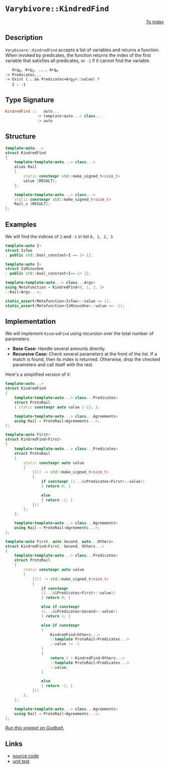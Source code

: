<!-- Copyright 2024 Feng Mofan
SPDX-License-Identifier: Apache-2.0 -->

# `Varybivore::KindredFind`

<p style='text-align: right;'><a href="../../../index.md#list-examinations-3">To Index</a></p>

## Description

`Varybivore::KindredFind` accepts a list of variables and returns a function.
When invoked by predicates, the function returns the index of the first variable that satisfies all predicates, or `-1` if it cannot find the variable.

<pre><code>   Arg<sub>0</sub>, Arg<sub>1</sub>, ..., Arg<sub>n</sub>
-> Predicates...
-> Exist (...&& Predicates&lt;Arg<sub>I</sub>&gt;::value) ?
   I : -1</code></pre>

## Type Signature

```Haskell
KindredFind ::   auto...
              -> template<auto...> class...
              -> auto
```

## Structure

```C++
template<auto...>
struct KindredFind
{
    template<template<auto...> class...>
    alias Rail
    {
        static constexpr std::make_signed_t<size_t>
        value {RESULT};
    };

    template<template<auto...> class...>
    static constexpr std::make_signed_t<size_t>
    Rail_v {RESULT};
};
```

## Examples

We will find the indices of `2` and `-1` in list `0, 1, 2, 3`.

```C++
template<auto I>
struct IsTwo
: public std::bool_constant<I == 2> {};

template<auto I>
struct IsMinusOne
: public std::bool_constant<I==-1> {};

template<template<auto...> class...Args>
using Metafunction = KindredFind<0, 1, 2, 3>
::Rail<Args...>;

static_assert(Metafunction<IsTwo>::value == 2);
static_assert(Metafunction<IsMinusOne>::value == -1);
```

## Implementation

We will implement `KindredFind` using recursion over the total number of parameters.

- **Base Case:** Handle several amounts directly.
- **Recursive Case:** Check several parameters at the front of the list.
If a match is found, then its index is returned.
Otherwise, drop the checked parameters and call itself with the rest.

Here's a simplified version of it:

```C++
template<auto...>
struct KindredFind
{
    template<template<auto...> class...Predicates>
    struct ProtoRail
    { static constexpr auto value {-1}; };

    template<template<auto...> class...Agreements>
    using Rail = ProtoRail<Agreements...>;
};

template<auto First>
struct KindredFind<First>
{
    template<template<auto...> class...Predicates>
    struct ProtoRail
    {   
        static constexpr auto value 
        {
            []() -> std::make_signed_t<size_t>
            {
                if constexpr ((...&&Predicates<First>::value))
                { return 0; }

                else
                { return -1; }
            }()
        };
    };

    template<template<auto...> class...Agreements>
    using Rail = ProtoRail<Agreements...>;
};

template<auto First, auto Second, auto...Others>
struct KindredFind<First, Second, Others...>
{
    template<template<auto...> class...Predicates>
    struct ProtoRail
    {   
        static constexpr auto value 
        {
            []() -> std::make_signed_t<size_t>
            {
                if constexpr
                ((...&&Predicates<First>::value))
                { return 0; }

                else if constexpr
                ((...&&Predicates<Second>::value))
                { return 1; }

                else if constexpr
                (
                    KindredFind<Others...>
                    ::template ProtoRail<Predicates...>
                    ::value != -1
                )
                { 
                    return 2 + KindredFind<Others...>
                    ::template ProtoRail<Predicates...>
                    ::value; 
                }

                else
                { return -1; }
            }()
        };
    };

    template<template<auto...> class...Agreements>
    using Rail = ProtoRail<Agreements...>;
};
```

[*Run this snippet on Godbolt.*](https://godbolt.org/#z:OYLghAFBqd5QCxAYwPYBMCmBRdBLAF1QCcAaPECAMzwBtMA7AQwFtMQByARg9KtQYEAysib0QXACx8BBAKoBnTAAUAHpwAMvAFYTStJg1DIApACYAQuYukl9ZATwDKjdAGFUtAK4sGe1wAyeAyYAHI%2BAEaYxCAAzKQADqgKhE4MHt6%2BekkpjgJBIeEsUTHxdpgOaUIETMQEGT5%2BXLaY9nkM1bUEBWGR0XG2NXUNWc0KQ93BvcX9sQCUtqhexMjsHOaxwcjeWADUJrFuBACeCZgA%2BgTETIQKB9gmGgCCG1s7mPuHyOPoWFT3jxezwImBYCQMIIObiYXiIADoEQDnuNiF4HLsANLBdDETDoABi2MBJgA7FZnrtKbsQWCIZgoTTwUxIYcYfDEbFsLttkwFAoEXDlLj8KIQXdOYCqbsUWiCLshagiAAlG60SVU0kWaU1RzIbkCcaYVQJYi7NmoXYANzEXg%2BmoAtFxSQARA5al1u4kUqmMukM0FMlnQ2GoAX3bkGPkCp7AXGgxgEcUPb2UrwpIy7FV0T7O%2BXERWoLNqw4xuNsQT8jkPWLkl4k101r1PX3M%2BmskO7QnEcZIp4y9FYhg4vGEodQrs9iXPTXqyktoPztvB9lw8M8qMIoV4vCizBJ2fa1HohXK1UHzUalNS7XMnf6hiG42m81Wm12q9Smcf6%2BUkwAVisP9nQgOZdntcMfhAEAWCYABrC4UmAEJ0EuKEUgALwuAhex/H8vyeXDCN2PAqHvR8TV2KAwzMAA2cwaK3EVW3FNwJ2wzkoOtbxMDmOYDyIjUyV2XECGWBhdg0N19nrJsBJ/VolH4uSLxEsSwKdGtpNdb88PrEClN/GTGyvD1jKBAifQDP1DkXKFzTDTkI15Ss4VLTB4wrHCqTTYJgEzVUczzAsiyhNyPMTBzq1rUzouBKzWzsjs2NIM0OyECoBHQFL7IRAB5AgEGifdkSuWVMWxYVR3Qcc8G7AgUvStAhxS/LCu7SLiTJA9bJs%2BKgxy1dHPXFzGJ3ZivMpfs5RPQszxMoTfx0m9dTIkEn1SohX24/YlvwuT9gA/9gNA8DHMg6C4IQvAkLxVDDgwrCJqIvb9qpEjVqNE0DKIqjEVo%2BjRt3Fi2PuTi31477CJUzBROIcTJM0j1pyWwiFI%2Bd6mvI4hIdw37V3%2B2jAfGw5Gsy0GQC420IZR3Dodh8SNPdGTkYs17djR4jSMxtavppn8IBxgTB2HAkiUOVqio6vmiKgxcgtPOgoSJsUpdZtmqTB7awDAA5c0dQXrz46XPyEg3CNUuHdjMfZLHKodKrFtwJfaqszdw2W%2Bo%2BGaQsOZW91V9Xr0120pLdwztPMwO0bD6StQt8T9cR5m1ahvSjZTwSG1rE2s9kyzaQS3qC/6kNIqcjdXNjdzy0TJ6fIzItAu9s8Syr8KXIBMyYqbAB6AAqAfB6H4ee8BfvB92AAVPdE12IfR%2Becfh%2BXgeF/M14GG2Lw9ihJrVgSWup3MnrlwtABJXspt2M%2BFEngB3VBARAXYEi8CJaDvc6IlQTxzm5wx2JuDPjmXWVtwwziMrFZsntEqbQvkfK%2BN8ACywQ0y5RCE/F%2Bb8P56i/j/Wgf8DQ1EEFCeBDZnSJy5BA3OLMT4nwGmuSMLknjEGAMVJ49c/JIJhkwKgXhN7tECsLB2Y5DgaBSs0K2KVYi9igj7NwLC2EdS7iVW8yBzjOWiAQCA3Cah8IEWkUht8H7k0pnaWI5CrZ8TMuMNRGi%2BRaJ0Tw/RlQBBGJQQwNBGCOIUzfCAix6lrG1g4AsWgnA/y8D8BwLQpBUCcDcNYaw0olgrDtGYWIPBSAEE0CEhYsEQB/kkHCDQkguAkliBoP8GhaI0TMAADjqfoTgkheAsAkBocRUSYlxI4LwBQIBxHZOiSE0gcBYAwEQCAJYBBX71QoBANAYI6DRFCKwNYqg6k0XtDRSQuxgDID1FIOEZheDbiIMQPA6A9D8EECIMQ7ApAyEEIoFQ6hhmkF0M0O%2B1wEicB4KE8JkScmxM4LlWEszdioFIhsrZOy9kHN2Ec62EAPBLPoKaDYXA5i8CGVoBYEAkCLISMssg8yiUkpAMAKQZg%2BB0BBN2SgERgURGCLUY4fzeAsuYMQY4uUIjaAqEMzJiya7oNoOy95WAIheGANCWgtB%2BncF4FgGCRhxCStqoKvAlo9zAqNBUWEaxMnBBBGE95H8IjXB5R4LAwKrh4DaUq0gOriDfyUM6UEhhgAfyMDkhYVADBsIAGp4EwHfXKZwomZJucIUQ4hHkxpeWoYFnz9BepQIkyw%2Bg8ARH6ZABYqAD5pEVfaH4utTCWGsGYbpLqLlYDzSBFobQ0guCHCMJopBAhTCKCUbIyRUgCHbX23IaQeg9v6GMVoWqBCdGGJ4RoehyiuI6BMMdfQYhjAmEOzdXQ10zA3QsBQKTVgSABRwCJpAum8B6bsGF2zdn7MOUU5FuBCAkBthk7FWS/ULEKkwLAMRG35MkLEOEABOWIJJJAlLMJIGiHS/w0TA00jgLTSBtIyXCGiXAaJ1LA3UnDhSuB/ggzRS9wKel9IGd%2B4Z%2BKJkEqmeC2E5BKDkvRastgnBagsEtCSe0TAnIZi4GBuEXBimnPwOcy51zZB3PjdIRNShk3vN0DS75TBflKrPReq9IKOBgpmbCSFpFuO8f44JvywnRPFMoqi4l6KP1mC/bikZDG2PRBYws1AaL%2Bimb4zyIwwmuDiJoLQel/SIBMveVytlHLSAxZ5XygVDg4sioTGKiVMSpUyrlQquLKqvXqqy5qyoOrFUxP1cgQ1cWTWtGBRaq1xwbVrBifax1mSXVuswB61V3rfJ%2Br4IGhQIaw0RsYHFmNcmHkKdkEmt5MTVNpt9RWqwWaLUNoLUWg0nBS0EGqhYlbVaa3RDrbq/NTbp1%2BAgK4bdnahx7t7c0HIA70jztGIkft7QHsTou8u2d9Q3sdqXe0f732N2DC6Ld2xdQwensWMsE9WKUM6Yo5wM0xAeN8YEwFyzImxMaEoq%2B85H6sU4p/aQP9AHKBnrQxhkTJSSQkZJOUyQsGdnNF05R2w1GXN0fgAx6ZszPPueIBxtY3G4UsAUJaPUlorN0nGBJt9daZO3LjdNp58glPzZ0AMdTmn/nI6Be8npBmIVQvRywSX0vZfy%2BYnKFF3n7PRA/fMMntHRmEqdyS4X3v0UU2QAkBI5w5dgfOArggGiMc7NpWFoqjLmWsp5XFhLvL%2BWCtS950VDBxXAuy7KsQeWnUFbVS15VJXHBlb1aoA1IIauCDq%2BanNjXmt2oue13gnXkjdc9Wq/rHuA1MGDaG8NkaJuyfVxIGbzztcpoGAYZbmabDrfgJt9oiqe6QUO5Yat17a2XLO424HLbrttsB/4e73b13Dpe7d57X2r/7sXVOv7W7z%2BTubTO1dj/HsQ7nZkIHb/Qoa/JHI9BHB5bTY3bpNHCXXZKXGXK0O3MUB3Ind9TFZzcnSnfoRtM1WnEAMwETWIWIP8KpUpDpIgkkXDcjE3TgKjQZcnYDP8cDP8OpWiMDSQMDcpSDLgeIM1WIKA69WgmjPFM9E5ag6A3pYQ3JZ1IqFtSQIAA)

## Links

- [source code](../../../../conceptrodon/varybivore/kindred_find.hpp)
- [unit test](../../../../tests/unit/metafunctions/varybivore/kindred_find.test.hpp)
